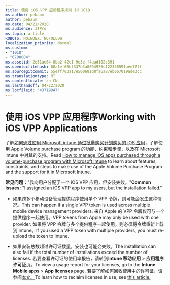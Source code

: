```yaml
---
title: 使用 iOS VPP 应用程序规则 Id 1018
ms.author: pebaum
author: pebaum
ms.date: 04/21/2020
ms.audience: ITPro
ms.topic: article
ROBOTS: NOINDEX, NOFOLLOW
localization_priority: Normal
ms.custom:
- "1018"
- "6700004"
ms.assetid: 2e51ae64-8ba2-42e1-9e3e-f4aad102c391
ms.openlocfilehash: 88a1ef66bf337b3a0094976c122330591aee77ff
ms.sourcegitcommit: 55eff703a17e500681d8fa6a87eb067019ade3cc
ms.translationtype: MT
ms.contentlocale: zh-CN
ms.lasthandoff: 04/22/2020
ms.locfileid: "43719947"
---
```

# <a name="working-with-ios-vpp-applications"></a><span data-ttu-id="6e861-102">使用 iOS VPP 应用程序</span><span class="sxs-lookup"><span data-stu-id="6e861-102">Working with iOS VPP Applications</span></span>

<span data-ttu-id="6e861-103">了解[如何通过使用 Microsoft intune 通过批量购买计划购买的 iOS 应用](https://docs.microsoft.com/intune/vpp-apps-ios)，了解使用 Apple Volume purchase program 的功能、约束和步骤，以及在 Microsoft intune 中对其的支持。</span><span class="sxs-lookup"><span data-stu-id="6e861-103">Read [How to manage iOS apps purchased through a volume-purchase program with Microsoft Intune](https://docs.microsoft.com/intune/vpp-apps-ios) to learn about features, constraints, and steps to make use of the Apple Volume Purchase Program and the support for it in Microsoft Intune.</span></span>
  
 <span data-ttu-id="6e861-104">**常见问题：**"我向用户分配了一个 iOS VPP 应用，但安装失败。"</span><span class="sxs-lookup"><span data-stu-id="6e861-104">**Common Issues:** "I assigned an iOS VPP app to my users, but the installation failed."</span></span>
  
- <span data-ttu-id="6e861-105">如果跨多个移动设备管理提供程序使用单个 VPP 令牌，则可能会发生这种情况。</span><span class="sxs-lookup"><span data-stu-id="6e861-105">This can happen if a single VPP token is used across multiple mobile device management providers.</span></span> <span data-ttu-id="6e861-106">来自 Apple 的 VPP 令牌仅可与一个提供程序一起使用。</span><span class="sxs-lookup"><span data-stu-id="6e861-106">VPP tokens from Apple may only be used with one provider.</span></span> <span data-ttu-id="6e861-107">如果将 VPP 令牌与多个提供程序一起使用，则必须将令牌重新上载到 Intune。</span><span class="sxs-lookup"><span data-stu-id="6e861-107">If you used a VPP token with multiple providers, you must re-upload the token to Intune.</span></span>

- <span data-ttu-id="6e861-108">如果安装总数超过许可证数量，安装也可能会失败。</span><span class="sxs-lookup"><span data-stu-id="6e861-108">The installation can also fail if the total number of installations exceed the number of licenses.</span></span> <span data-ttu-id="6e861-109">若要查看许可证的使用率报告，请转到**Intune 移动应用** \> **应用程序许可证**页。</span><span class="sxs-lookup"><span data-stu-id="6e861-109">To view a usage report for your licenses, go to the **Intune Mobile apps** \> **App licenses** page.</span></span> <span data-ttu-id="6e861-110">若要了解如何回收使用中的许可证，请参阅[本文。](https://docs.microsoft.com/intune/vpp-apps-ios#revoking-app-licenses-and-deleting-tokens)</span><span class="sxs-lookup"><span data-stu-id="6e861-110">To learn how to reclaim licenses in use, see [this article.](https://docs.microsoft.com/intune/vpp-apps-ios#revoking-app-licenses-and-deleting-tokens)</span></span>
